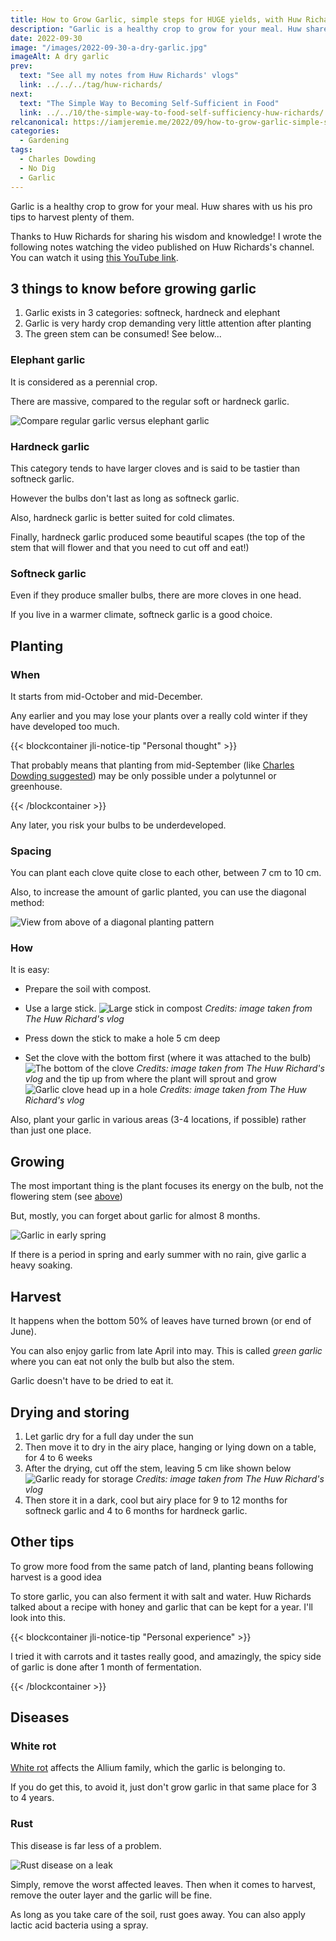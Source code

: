 ```yaml
---
title: How to Grow Garlic, simple steps for HUGE yields, with Huw Richards
description: "Garlic is a healthy crop to grow for your meal. Huw shares with us his pro tips to harvest plenty of them."
date: 2022-09-30
image: "/images/2022-09-30-a-dry-garlic.jpg"
imageAlt: A dry garlic
prev:
  text: "See all my notes from Huw Richards' vlogs"
  link: ../../../tag/huw-richards/
next:
  text: "The Simple Way to Becoming Self-Sufficient in Food"
  link: ../../10/the-simple-way-to-food-self-sufficiency-huw-richards/
relcanonical: https://iamjeremie.me/2022/09/how-to-grow-garlic-simple-steps-for-huge-yields-huw-richards/
categories:
  - Gardening
tags:
  - Charles Dowding
  - No Dig
  - Garlic
---
```


Garlic is a healthy crop to grow for your meal. Huw shares with us his pro tips to harvest plenty of them.

<!-- more -->

Thanks to Huw Richards for sharing his wisdom and knowledge! I wrote the following notes watching the video published on Huw Richards's channel. You can watch it using [this YouTube link](https://www.youtube.com/watch?v=FmCBTd_qCh0).

## 3 things to know before growing garlic

1. Garlic exists in 3 categories: softneck, hardneck and elephant
2. Garlic is very hardy crop demanding very little attention after planting
3. The green stem can be consumed! See below...

### Elephant garlic

It is considered as a perennial crop.

There are massive, compared to the regular soft or hardneck garlic.

![Compare regular garlic versus elephant garlic](images/elephant-vs-regular-garlic.jpg "Credits: image taken from Huw Richard's vlog")

### Hardneck garlic

This category tends to have larger cloves and is said to be tastier than softneck garlic.

However the bulbs don't last as long as softneck garlic.

Also, hardneck garlic is better suited for cold climates.

Finally, hardneck garlic produced some beautiful scapes (the top of the stem that will flower and that you need to cut off and eat!)

### Softneck garlic

Even if they produce smaller bulbs, there are more cloves in one head.

If you live in a warmer climate, softneck garlic is a good choice.

## Planting

### When

It starts from mid-October and mid-December.

Any earlier and you may lose your plants over a really cold winter if they have developed too much.

{{< blockcontainer jli-notice-tip "Personal thought" >}}

That probably means that planting from mid-September (like [Charles Dowding suggested](/post/2022-09/grow-garlic-easy-with-no-dig-tips-for-harvest-charles-dowding/index.md)) may be only possible under a polytunnel or greenhouse.

{{< /blockcontainer >}}

Any later, you risk your bulbs to be underdeveloped.

### Spacing

You can plant each clove quite close to each other, between 7 cm to 10 cm.

Also, to increase the amount of garlic planted, you can use the diagonal method:

![View from above of a diagonal planting pattern](images/diagonal-planting.jpg "Credits: image taken from Huw Richard's vlog")

### How

It is easy:

- Prepare the soil with compost.
- Use a large stick. ![Large stick in compost](images/how-to-plant.jpg) _Credits: image taken from The Huw Richard's vlog_

- Press down the stick to make a hole 5 cm deep
- Set the clove with the bottom first (where it was attached to the bulb) ![The bottom of the clove](images/bottom-clove.jpg) _Credits: image taken from The Huw Richard's vlog_ and the tip up from where the plant will sprout and grow ![Garlic clove head up in a hole](images/garlic-clove-head-up-in-a-hole.jpg) _Credits: image taken from The Huw Richard's vlog_

Also, plant your garlic in various areas (3-4 locations, if possible) rather than just one place.

## Growing

The most important thing is the plant focuses its energy on the bulb, not the flowering stem (see [above](#hardneck-garlic))

But, mostly, you can forget about garlic for almost 8 months.

![Garlic in early spring](images/garlic-early-spring.jpg "Credits: image taken from Huw Richard's vlog")

If there is a period in spring and early summer with no rain, give garlic a heavy soaking.

## Harvest

It happens when the bottom 50% of leaves have turned brown (or end of June).

You can also enjoy garlic from late April into may. This is called _green garlic_ where you can eat not only the bulb but also the stem.

Garlic doesn't have to be dried to eat it.

## Drying and storing

1. Let garlic dry for a full day under the sun
2. Then move it to dry in the airy place, hanging or lying down on a table, for 4 to 6 weeks
3. After the drying, cut off the stem, leaving 5 cm like shown below ![Garlic ready for storage](images/garlic-ready-for-storage.jpg) _Credits: image taken from The Huw Richard's vlog_
4. Then store it in a dark, cool but airy place for 9 to 12 months for softneck garlic and 4 to 6 months for hardneck garlic.

## Other tips

To grow more food from the same patch of land, planting beans following harvest is a good idea

To store garlic, you can also ferment it with salt and water. Huw Richards talked about a recipe with honey and garlic that can be kept for a year. I'll look into this.

{{< blockcontainer jli-notice-tip "Personal experience" >}}

I tried it with carrots and it tastes really good, and amazingly, the spicy side of garlic is done after 1 month of fermentation.

{{< /blockcontainer >}}

## Diseases

### White rot

[White rot](https://www.bing.com/search?q=white%20rot%20disease) affects the Allium family, which the garlic is belonging to.

If you do get this, to avoid it, just don't grow garlic in that same place for 3 to 4 years.

### Rust

This disease is far less of a problem.

![Rust disease on a leak](images/rust-disease.jpg "Credits: image taken from Huw Richard's vlog")

Simply, remove the worst affected leaves. Then when it comes to harvest, remove the outer layer and the garlic will be fine.

As long as you take care of the soil, rust goes away. You can also apply lactic acid bacteria using a spray.
